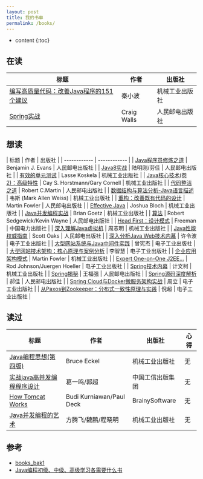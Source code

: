 ```yaml
---
layout: post
title: 我的书单
permalink: /books/
---
```


* content
{:toc}

## 在读

| 标题 | 作者 | 出版社 |
| --- | --- | --- |
| [编写高质量代码：改善Java程序的151个建议](https://book.douban.com/subject/7059903) | 秦小波 | 机械工业出版社 |
| [Spring实战](https://book.douban.com/subject/26767354) | Craig Walls | 人民邮电出版社 |

## 想读

| 标题 | 作者 | 出版社 |
| ------------ | ------------ |
| [Java程序员修炼之道](https://book.douban.com/subject/24841235) | Benjamin J. Evans | 人民邮电出版社 |
| [Java8实战](https://book.douban.com/subject/26772632) | 陆明刚/劳佳 | 人民邮电出版社 |
| [有效的单元测试](https://book.douban.com/subject/26364867) | Lasse Koskela | 机械工业出版社 |
| [Java核心技术(卷2)：高级特性](https://book.douban.com/subject/25841326) | Cay S. Horstmann/Gary Cornell | 机械工业出版社 |
| [代码整洁之道](https://book.douban.com/subject/26919457) | Robert C.Martin | 人民邮电出版社 |
| [数据结构与算法分析-Java语言描述](https://book.douban.com/subject/26745780) | 韦斯 (Mark Allen Weiss) | 机械工业出版社 |
| [重构：改善既有代码的设计](https://book.douban.com/subject/4262627) | Martin Fowler | 人民邮电出版社 |
| [Effective Java](https://book.douban.com/subject/3360807) | Joshua Bloch | 机械工业出版社 |
| [Java并发编程实战](https://book.douban.com/subject/10484692) | Brian Goetz | 机械工业出版社 |
| [算法](https://book.douban.com/subject/19952400) | Robert Sedgewick/Kevin Wayne | 人民邮电出版社 |
| [Head First：设计模式](https://book.douban.com/subject/2243615) | Freeman | 中国电力出版社 |
| [深入理解Java虚拟机](https://book.douban.com/subject/24722612) | 周志明 | 机械工业出版社 |
| [Java性能权威指南](https://book.douban.com/subject/26740520) | Scott Oaks | 人民邮电出版社 |
| [深入分析Java Web技术内幕](https://book.douban.com/subject/25953851) | 许令波 | 电子工业出版社 |
| [大型网站系统与Java中间件实践](https://book.douban.com/subject/25867042) | 曾宪杰 | 电子工业出版社 |
| [大型网站技术架构：核心原理与案例分析](https://book.douban.com/subject/25723064) | 李智慧 | 电子工业出版社 |
| [企业应用架构模式](https://book.douban.com/subject/4826290) | Martin Fowler | 机械工业出版社 |
| [Expert One-on-One J2EE...](https://book.douban.com/subject/1436131) | Rod Johnson/Juergen Hoeller | 电子工业出版社 |
| [Spring技术内幕](https://book.douban.com/subject/10470970) | 计文柯 | 机械工业出版社 |
| [Spring揭秘](https://book.douban.com/subject/3897837) | 王福强 | 人民邮电出版社 |
| [Spring源码深度解析](https://book.douban.com/subject/25866350) | 郝佳 | 人民邮电出版社 |
| [Spring Cloud与Docker微服务架构实战](https://book.douban.com/subject/27028228) | 周立 | 电子工业出版社 |
| [从Paxos到Zookeeper：分布式一致性原理与实践](https://book.douban.com/subject/26292004) | 倪超 | 电子工业出版社 |

## 读过

| 标题 | 作者 | 出版社 | 心得 |
| --- | --- | --- | --- |
| [Java编程思想(第四版)](https://book.douban.com/subject/2130190) | Bruce Eckel  | 机械工业出版社 | 无 |
| [实战java高并发编程程序设计](https://book.douban.com/subject/26663605) | 葛一鸣/郭超 | 中国工信出版集团 | 无 |
| [How Tomcat Works](https://book.douban.com/subject/1943128) | Budi Kurniawan/Paul Deck | BrainySoftware |无 |
| [Java并发编程的艺术](https://book.douban.com/subject/26591326) | 方腾飞/魏鹏/程晓明 | 机械工业出版社 | 无 |

## 参考

+ [books_bak1](./books_bak1)
+ [Java编程初级、中级、高级学习各需要什么书](https://www.jianshu.com/p/5d52775605d0)